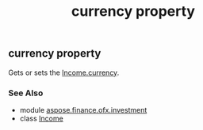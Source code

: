 ﻿---
title: currency property
second_title: Aspose.Finance for Python via .NET API References
description: 
type: docs
weight: 30
url: /python-net/aspose.finance.ofx.investment/income/currency/
is_root: false
---

## currency property


Gets or sets the [Income.currency](/finance/python-net/aspose.finance.ofx.investment/income#currency).

### See Also
* module [aspose.finance.ofx.investment](../../)
* class [Income](/finance/python-net/aspose.finance.ofx.investment/income)
